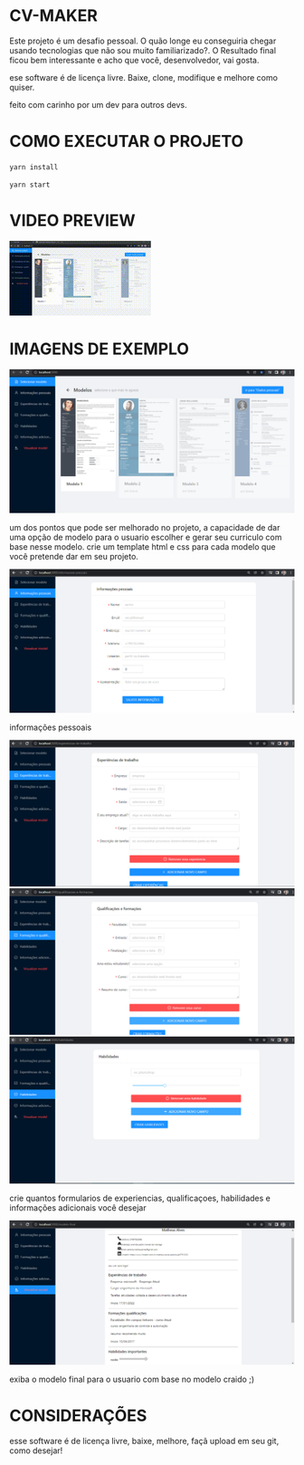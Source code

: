 # CV-MAKER

Este projeto é um desafio pessoal. O quão longe eu conseguiria chegar usando tecnologias que não sou muito familiarizado?.
O Resultado final ficou bem interessante e acho que você, desenvolvedor, vai gosta.

ese software é de licença livre. Baixe, clone, modifique e melhore como quiser.

feito com carinho por um dev para outros devs.

# COMO EXECUTAR O PROJETO

`yarn install`

`yarn start`

# VIDEO PREVIEW

![vid 1](https://github.com/matheusgit1/cv-maker/blob/main/demonstation/bloggif_61e6305a7cbba.gif)

# IMAGENS DE EXEMPLO

![img 1](https://github.com/matheusgit1/cv-maker/blob/main/demonstation/models.PNG)

um dos pontos que pode ser melhorado no projeto, a capacidade de dar uma opção de modelo para o usuario escolher e gerar seu curriculo com base nesse modelo.
crie um template html e css para cada modelo que você pretende dar em seu projeto.

![img 2](https://github.com/matheusgit1/cv-maker/blob/main/demonstation/personal%20informations.PNG)

informações pessoais

![img 3](https://github.com/matheusgit1/cv-maker/blob/main/demonstation/jobs%20experiences.PNG)
![img 4](https://github.com/matheusgit1/cv-maker/blob/main/demonstation/qualifications%20and%20informations.PNG)
![img 5](https://github.com/matheusgit1/cv-maker/blob/main/demonstation/skilss.PNG)


crie quantos formularios de experiencias, qualificaçoes, habilidades e informações adicionais você desejar

![img 6](https://github.com/matheusgit1/cv-maker/blob/main/demonstation/modelFinal.PNG)

exiba o modelo final para o usuario com base no modelo craido ;)


# CONSIDERAÇÕES
esse software é de licença livre, baixe, melhore, façã upload em seu git, como desejar!







